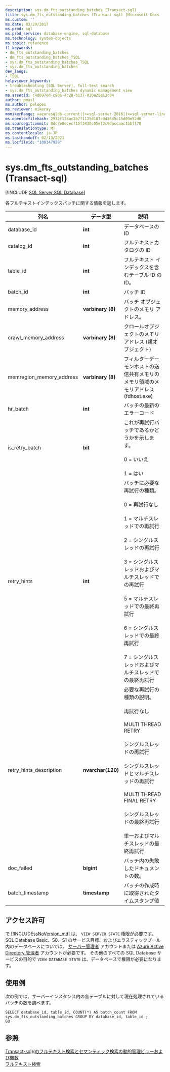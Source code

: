 ```yaml
---
description: sys.dm_fts_outstanding_batches (Transact-sql)
title: sys.dm_fts_outstanding_batches (Transact-sql) |Microsoft Docs
ms.custom: ''
ms.date: 03/29/2017
ms.prod: sql
ms.prod_service: database-engine, sql-database
ms.technology: system-objects
ms.topic: reference
f1_keywords:
- dm_fts_outstanding_batches
- dm_fts_outstanding_batches_TSQL
- sys.dm_fts_outstanding_batches_TSQL
- sys.dm_fts_outstanding_batches
dev_langs:
- TSQL
helpviewer_keywords:
- troubleshooting [SQL Server], full-text search
- sys.dm_fts_outstanding_batches dynamic management view
ms.assetid: c4d697ed-c906-4c28-b137-036a25e13c84
author: pmasl
ms.author: pelopes
ms.reviewer: mikeray
monikerRange: =azuresqldb-current||>=sql-server-2016||>=sql-server-linux-2017||=azuresqldb-mi-current
ms.openlocfilehash: 2932f123ac2b7f1125d187c943645c15d09e52d0
ms.sourcegitcommit: 8dc7e0ececf15f3438c05ef2c9daccaac1bbff78
ms.translationtype: MT
ms.contentlocale: ja-JP
ms.lasthandoff: 02/13/2021
ms.locfileid: "100347928"
---
```

# <a name="sysdm_fts_outstanding_batches-transact-sql"></a>sys.dm_fts_outstanding_batches (Transact-sql)
[!INCLUDE [SQL Server SQL Database](../../includes/applies-to-version/sql-asdb.md)]

  各フルテキストインデックスバッチに関する情報を返します。  
  
  |列名|データ型|説明|  
|-----------------|---------------|-----------------|  
|database_id|**int**|データベースの ID|  
|catalog_id|**int**|フルテキストカタログの ID|  
|table_id|**int**|フルテキスト インデックスを含むテーブル ID の ID。|  
|batch_id|**int**|バッチ ID|  
|memory_address|**varbinary (8)**|バッチ オブジェクトのメモリ アドレス。|  
|crawl_memory_address|**varbinary (8)**|クロールオブジェクトのメモリアドレス (親オブジェクト)|  
|memregion_memory_address|**varbinary (8)**|フィルターデーモンホストの送信共有メモリのメモリ領域のメモリアドレス (fdhost.exe)|  
|hr_batch|**int**|バッチの最新のエラーコード|  
|is_retry_batch|**bit**|これが再試行バッチであるかどうかを示します。<br /><br /> 0 = いいえ<br /><br /> 1 = はい|  
|retry_hints|**int**|バッチに必要な再試行の種類。<br /><br /> 0 = 再試行なし<br /><br /> 1 = マルチスレッドでの再試行<br /><br /> 2 = シングルスレッドの再試行<br /><br /> 3 = シングルスレッドおよびマルチスレッドでの再試行<br /><br /> 5 = マルチスレッドでの最終再試行<br /><br /> 6 = シングルスレッドでの最終再試行<br /><br /> 7 = シングルスレッドおよびマルチスレッドでの最終再試行|  
|retry_hints_description|**nvarchar(120)**|必要な再試行の種類の説明。<br /><br /> 再試行なし<br /><br /> MULTI THREAD RETRY<br /><br /> シングルスレッドの再試行<br /><br /> シングルスレッドとマルチスレッドの再試行<br /><br /> MULTI THREAD FINAL RETRY<br /><br /> シングルスレッドの最終再試行<br /><br /> 単一およびマルチスレッドの最終再試行|  
|doc_failed|**bigint**|バッチ内の失敗したドキュメントの数。|  
|batch_timestamp|**timestamp**|バッチの作成時に取得されたタイムスタンプ値|  
  
## <a name="permissions"></a>アクセス許可  

で [!INCLUDE[ssNoVersion_md](../../includes/ssnoversion-md.md)] は、 `VIEW SERVER STATE` 権限が必要です。   
SQL Database Basic、S0、S1 のサービス目標、およびエラスティックプール内のデータベースについては、 [サーバー管理者](https://docs.microsoft.com/azure/azure-sql/database/logins-create-manage#existing-logins-and-user-accounts-after-creating-a-new-database) アカウントまたは [Azure Active Directory 管理者](https://docs.microsoft.com/azure/azure-sql/database/authentication-aad-overview#administrator-structure) アカウントが必要です。 その他のすべての SQL Database サービスの目的で `VIEW DATABASE STATE` は、データベースで権限が必要になります。   
  
## <a name="examples"></a>使用例  
 次の例では、サーバーインスタンス内の各テーブルに対して現在処理されているバッチの数を調べます。  
  
```  
SELECT database_id, table_id, COUNT(*) AS batch_count FROM sys.dm_fts_outstanding_batches GROUP BY database_id, table_id ;  
GO  
```  
  
## <a name="see-also"></a>参照  
 [Transact-sql&#41;&#40;のフルテキスト検索とセマンティック検索の動的管理ビューおよび関数 ](../../relational-databases/system-dynamic-management-views/full-text-and-semantic-search-dynamic-management-views-functions.md)   
 [フルテキスト検索](../../relational-databases/search/full-text-search.md)  
  
  

